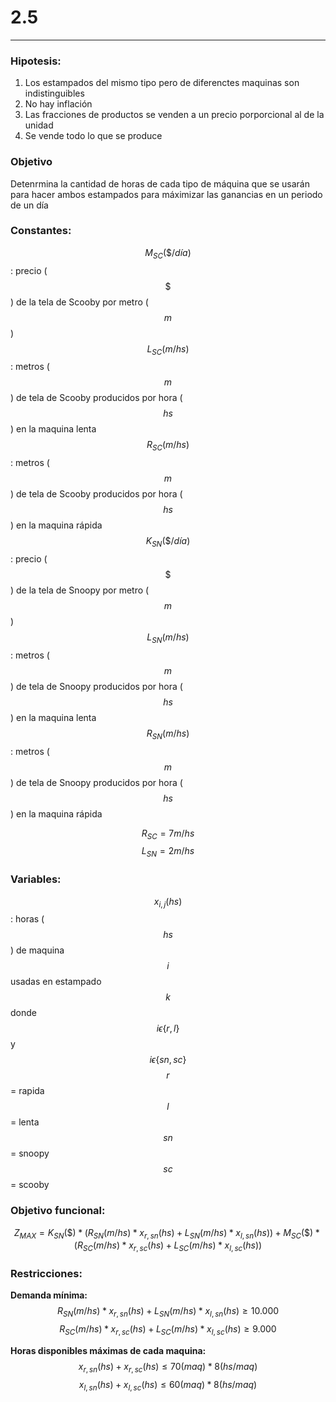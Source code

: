 # 2.5
---

### Hipotesis:
1. Los estampados del mismo tipo pero de diferenctes maquinas son indistinguibles
2. No hay inflación
3. Las fracciones de productos se venden a un precio porporcional al de la unidad
4. Se vende todo lo que se produce


### Objetivo
Detenrmina la cantidad de horas de cada tipo de máquina que se usarán para hacer ambos estampados para máximizar las ganancias en un periodo de un día 

### Constantes:
$$M_{SC} (\$/día)$$: precio ($$\$$$) de la tela de Scooby por metro ($$m$$)
$$L_{SC} (m/hs)$$: metros ($$m$$) de tela de Scooby producidos por hora ($$hs$$) en la maquina lenta
$$R_{SC} (m/hs)$$: metros ($$m$$) de tela de Scooby producidos por hora ($$hs$$) en la maquina rápida
$$K_{SN} (\$/día)$$: precio ($$\$$$) de la tela de Snoopy por metro ($$m$$)
$$L_{SN} (m/hs)$$: metros ($$m$$) de tela de Snoopy producidos por hora ($$hs$$) en la maquina lenta
$$R_{SN} (m/hs)$$: metros ($$m$$) de tela de Snoopy producidos por hora ($$hs$$) en la maquina rápida

$$R_{SC}  = 7 m/hs$$
$$L_{SN} = 2 m/hs$$

### Variables:
$$x_{i,j} (hs)$$: horas ($$hs$$) de maquina $$i$$ usadas en estampado $$k$$ donde $$i \epsilon \{r, l\}$$ y $$i \epsilon \{sn, sc\}$$
$$r$$ = rapida
$$l$$ = lenta 
$$sn$$ = snoopy
$$sc$$ = scooby



### Objetivo funcional:
$$Z_{MAX} = K_{SN}(\$) * (R_{SN} (m/hs) * x_{r, sn} (hs) + L_{SN} (m/hs) * x_{l, sn} (hs)) + M_{SC}(\$) * (R_{SC} (m/hs) * x_{r, sc} (hs)+ L_{SC} (m/hs) * x_{l, sc} (hs))$$ 


### Restricciones:
**Demanda mínima:**
$$R_{SN} (m/hs) * x_{r, sn} (hs) + L_{SN} (m/hs) * x_{l, sn} (hs) \geq 10.000$$
$$R_{SC} (m/hs) * x_{r, sc} (hs)+ L_{SC} (m/hs) * x_{l, sc} (hs) \geq 9.000$$

**Horas disponibles máximas de cada maquina:**
$$x_{r, sn} (hs) + x_{r, sc} (hs) \leq 70 (maq) * 8 (hs/maq)$$
$$x_{l, sn} (hs) + x_{l, sc} (hs) \leq 60 (maq) * 8 (hs/maq)$$
